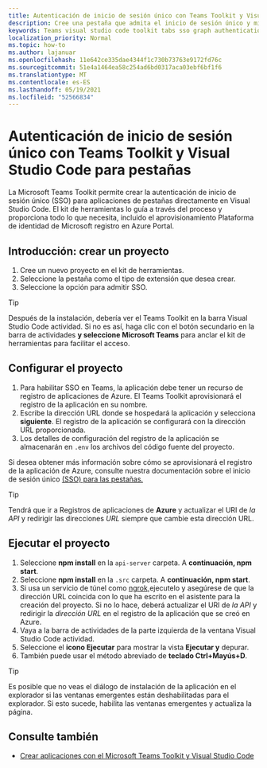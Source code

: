 ```yaml
---
title: Autenticación de inicio de sesión único con Teams Toolkit y Visual Studio Code para pestañas
description: Cree una pestaña que admita el inicio de sesión único y microsoft Graph llamadas directamente dentro de Visual Studio Code con el Microsoft Teams Toolkit
keywords: Teams visual studio code toolkit tabs sso graph authentication Azure identity platform
localization_priority: Normal
ms.topic: how-to
ms.author: lajanuar
ms.openlocfilehash: 11e642ce335dae4344f1c730b73763e9172fd76c
ms.sourcegitcommit: 51e4a1464ea58c254ad6bd0317aca03ebf6bf1f6
ms.translationtype: MT
ms.contentlocale: es-ES
ms.lasthandoff: 05/19/2021
ms.locfileid: "52566834"
---
```

# <a name="single-sign-on-authentication-with-teams-toolkit-and-visual-studio-code-for-tabs"></a>Autenticación de inicio de sesión único con Teams Toolkit y Visual Studio Code para pestañas

La Microsoft Teams Toolkit permite crear la autenticación de inicio de sesión único (SSO) para aplicaciones de pestañas directamente en Visual Studio Code. El kit de herramientas lo guía a través del proceso y proporciona todo lo que necesita, incluido el aprovisionamiento Plataforma de identidad de Microsoft registro en Azure Portal.

## <a name="get-started--create-a-project"></a>Introducción: crear un proyecto

1. Cree un nuevo proyecto en el kit de herramientas.
1. Seleccione la pestaña como el tipo de extensión que desea crear.
1. Seleccione la opción para admitir SSO.

> [!TIP]
> Después de la instalación, debería ver el Teams Toolkit en la barra Visual Studio Code actividad. Si no es así, haga clic con el botón secundario en la barra de actividades **y seleccione Microsoft Teams** para anclar el kit de herramientas para facilitar el acceso.

## <a name="configure-your-project"></a>Configurar el proyecto

1. Para habilitar SSO en Teams, la aplicación debe tener un recurso de registro de aplicaciones de Azure. El Teams Toolkit aprovisionará el registro de la aplicación en su nombre.
1. Escribe la dirección URL donde se hospedará la aplicación y selecciona **siguiente**. El registro de la aplicación se configurará con la dirección URL proporcionada.
1. Los detalles de configuración del registro de la aplicación se almacenarán en `.env` los archivos del código fuente del proyecto.

Si desea obtener más información sobre cómo se aprovisionará  el registro de la aplicación de Azure, consulte nuestra documentación sobre el inicio de sesión único [(SSO) para las pestañas.](../tabs/how-to/authentication/auth-aad-sso.md)

> [!TIP]
> Tendrá que ir a Registros de aplicaciones de **Azure** y actualizar el URI de *la API* y redirigir las direcciones *URL* siempre que cambie esta dirección URL.

## <a name="run-your-project"></a>Ejecutar el proyecto

1. Seleccione **npm install** en la `api-server` carpeta. A **continuación, npm start**.
1. Seleccione **npm install** en la `.src` carpeta. A **continuación, npm start**.
1. Si usa un servicio de túnel como [ngrok,](https://ngrok.com/)ejecutelo y asegúrese de que la dirección URL coincida con lo que ha escrito en el asistente para la creación del proyecto. Si no lo hace, deberá actualizar el URI de _la API_ y redirigir la _dirección URL_ en el registro de la aplicación que se creó en Azure.
1. Vaya a la barra de actividades de la parte izquierda de la ventana Visual Studio Code actividad.
1. Seleccione el **icono Ejecutar** para mostrar la vista **Ejecutar y** depurar.
1. También puede usar el método abreviado de **teclado Ctrl+Mayús+D**.

> [!TIP]
> Es posible que no veas el diálogo de instalación de la aplicación en el explorador si las ventanas emergentes están deshabilitadas para el explorador. Si esto sucede, habilita las ventanas emergentes y actualiza la página.

## <a name="see-also"></a>Consulte también

- [Crear aplicaciones con el Microsoft Teams Toolkit y Visual Studio Code](visual-studio-code-overview.md)
